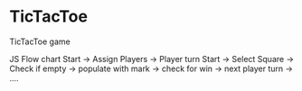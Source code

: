 # TicTacToe
TicTacToe game


JS Flow chart
Start -> Assign Players -> Player turn Start -> Select Square -> Check if empty -> populate with mark -> check for win -> next player turn -> ....
